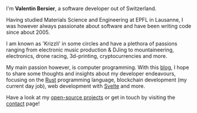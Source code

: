 I'm **Valentin Bersier**, a software developer out of Switzerland.

Having studied Materials Science and Engineering at EPFL in Lausanne, I was however always passionate about software 
and have been writing code since about 2005.

I am known as 'Krizzli' in some circles and have a plethora of passions ranging from electronic music production &
DJing to mountaineering, electronics, drone racing, 3d-printing, cryptocurrencies and more.

My main passion however, is computer programming. With this [blog](/blog), I hope to share some thoughts and insights 
about my developer endeavours, focusing on the [Rust](https://www.rust-lang.org) programming language, blockchain 
development (my current day job), web development with [Svelte](https://svelte.dev) and more.

Have a look at my [open-source projects](https://github.com/beeb) or get in touch by visiting the [contact](/contact)
page!

